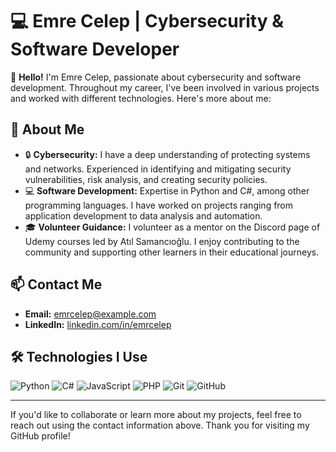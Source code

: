 # 💻 Emre Celep | Cybersecurity & Software Developer

👋 **Hello!** I'm Emre Celep, passionate about cybersecurity and software development. Throughout my career, I've been involved in various projects and worked with different technologies. Here's more about me:

## 🚀 About Me

- 🔒 **Cybersecurity:** I have a deep understanding of protecting systems and networks. Experienced in identifying and mitigating security vulnerabilities, risk analysis, and creating security policies.
- 💻 **Software Development:** Expertise in Python and C#, among other programming languages. I have worked on projects ranging from application development to data analysis and automation.
- 🎓 **Volunteer Guidance:** I volunteer as a mentor on the Discord page of Udemy courses led by Atıl Samancıoğlu. I enjoy contributing to the community and supporting other learners in their educational journeys.

## 📫 Contact Me

- **Email:** [emrcelep@example.com](mailto:emrecelepmain@gmail.com)
- **LinkedIn:** [linkedin.com/in/emrcelep](https://www.linkedin.com/in/emrcelep/)

## 🛠️ Technologies I Use

![Python](https://img.shields.io/badge/-Python-3776AB?style=flat&logo=python&logoColor=white)
![C#](https://img.shields.io/badge/-C%23-239120?style=flat&logo=c-sharp&logoColor=white)
![JavaScript](https://img.shields.io/badge/-JavaScript-F7DF1E?style=flat&logo=javascript&logoColor=black)
![PHP](https://img.shields.io/badge/-PHP-777BB4?style=flat&logo=php&logoColor=white)
![Git](https://img.shields.io/badge/-Git-F05032?style=flat&logo=git&logoColor=white)
![GitHub](https://img.shields.io/badge/-GitHub-181717?style=flat&logo=github&logoColor=white)

---

If you'd like to collaborate or learn more about my projects, feel free to reach out using the contact information above. Thank you for visiting my GitHub profile!

